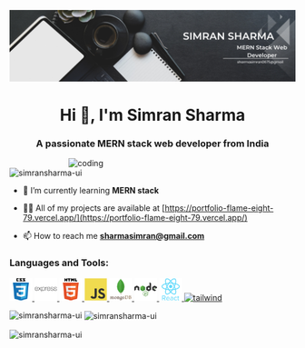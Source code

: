 ![logo](https://github.com/SimranSharma-ui/SimranSharma-ui/blob/main/Black%20and%20White%20Simple%20Art%20Director%20LinkedIn%20Banner.png)

<h1 align="center">Hi 👋, I'm Simran Sharma</h1>
<h3 align="center">A passionate MERN stack web developer from India</h3>

<img align="right" alt="coding" width="400" src="![image](https://github.com/user-attachments/assets/b562d5a9-c424-46cb-bb18-cfe8aa6f9ec7)
">

<p align="left"> <img src="https://komarev.com/ghpvc/?username=simransharma-ui&label=Profile%20views&color=0e75b6&style=flat" alt="simransharma-ui" /> </p>

- 🌱 I’m currently learning **MERN stack**

- 👨‍💻 All of my projects are available at [https://portfolio-flame-eight-79.vercel.app/](https://portfolio-flame-eight-79.vercel.app/)

- 📫 How to reach me **sharmasimran@gmail.com**


<h3 align="left">Languages and Tools:</h3>
<p align="left"> <a href="https://www.w3schools.com/css/" target="_blank" rel="noreferrer"> <img src="https://raw.githubusercontent.com/devicons/devicon/master/icons/css3/css3-original-wordmark.svg" alt="css3" width="40" height="40"/> </a> <a href="https://expressjs.com" target="_blank" rel="noreferrer"> <img src="https://raw.githubusercontent.com/devicons/devicon/master/icons/express/express-original-wordmark.svg" alt="express" width="40" height="40"/> </a> <a href="https://www.w3.org/html/" target="_blank" rel="noreferrer"> <img src="https://raw.githubusercontent.com/devicons/devicon/master/icons/html5/html5-original-wordmark.svg" alt="html5" width="40" height="40"/> </a> <a href="https://developer.mozilla.org/en-US/docs/Web/JavaScript" target="_blank" rel="noreferrer"> <img src="https://raw.githubusercontent.com/devicons/devicon/master/icons/javascript/javascript-original.svg" alt="javascript" width="40" height="40"/> </a> <a href="https://www.mongodb.com/" target="_blank" rel="noreferrer"> <img src="https://raw.githubusercontent.com/devicons/devicon/master/icons/mongodb/mongodb-original-wordmark.svg" alt="mongodb" width="40" height="40"/> </a> <a href="https://nodejs.org" target="_blank" rel="noreferrer"> <img src="https://raw.githubusercontent.com/devicons/devicon/master/icons/nodejs/nodejs-original-wordmark.svg" alt="nodejs" width="40" height="40"/> </a> <a href="https://reactjs.org/" target="_blank" rel="noreferrer"> <img src="https://raw.githubusercontent.com/devicons/devicon/master/icons/react/react-original-wordmark.svg" alt="react" width="40" height="40"/> </a> <a href="https://tailwindcss.com/" target="_blank" rel="noreferrer"> <img src="https://www.vectorlogo.zone/logos/tailwindcss/tailwindcss-icon.svg" alt="tailwind" width="40" height="40"/> </a> </p>

<p><img align="left" src="https://github-readme-stats.vercel.app/api/top-langs?username=simransharma-ui&show_icons=true&locale=en&layout=compact" alt="simransharma-ui" /></p>

<p>&nbsp;<img align="center" src="https://github-readme-stats.vercel.app/api?username=simransharma-ui&show_icons=true&locale=en" alt="simransharma-ui" /></p>

<p><img align="center" src="https://github-readme-streak-stats.herokuapp.com/?user=simransharma-ui&" alt="simransharma-ui" /></p>
